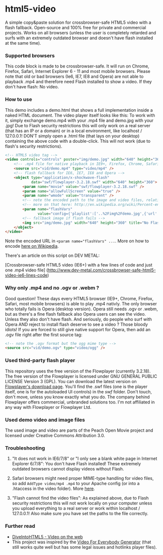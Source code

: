 # html5-video

A simple copy&paste solution for crossbrowser-safe HTML5 video with a flash fallback. Open-source and 100% free for
private and commercial projects. Works on all browsers (unless the user is completely retarded and surfs with an
extremely outdated browser and doesn't have flash installed at the same time).

### Supported browsers

This code block is made to be crossbrowser-safe. It will run on Chrome, Firefox, Safari, Internet Explorer 6 - 11 and
most mobile browsers. Please note that old or bad browsers (Ie6, IE7, IE8 and Opera) are not able to playback .mp4 and
therefore need Flash installed to show a video. If they don't have flash: No video.

### How to use

This demo includes a demo.html that shows a full implementation inside a naked HTML document. The video player itself
looks like this: To work with it, simply exchange demo.mp4 with your .mp4 file and demo.jpg with your .jpg!
Due to Flash security restrictions this will only work on a real server (that has an IP or a domain) or in a local
environment, like localhost / 127.0.0.1! DON'T simply open a .html file (that lays on your desktop) containing the
above code with a double-click. This will not work (due to flash's security restrictions).

```html
<!-- HTML5 video tag -->
<video controls="controls" poster="img/demo.jpg" width="640" height="360">
    <!-- .mp4 file for native playback in IE9+, Firefox, Chrome, Safari and most mobile browsers -->
    <source src="vid/demo.mp4" type="video/mp4" />
    <!-- flash fallback for IE6, IE7, IE8 and Opera -->
    <object type="application/x-shockwave-flash"
            data="swf/flowplayer-3.2.18.swf" width="640" height="360">
        <param name="movie" value="swf/flowplayer-3.2.18.swf" />
        <param name="allowFullScreen" value="true" />
        <param name="wmode" value="transparent" />
        <!-- note the encoded path to the image and video files, relative to the .swf! -->
        <!-- more on that here: http://en.wikipedia.org/wiki/Percent-encoding -->
        <param name="flashVars"
               value="config={'playlist':['..%2Fimg%2Fdemo.jpg',{'url':'..%2Fvid%2Fdemo.mp4','autoPlay':false}]}" />
        <!-- fallback image if flash fails -->
        <img src="img/demo.jpg" width="640" height="360" title="No Flash found" />
    </object>
</video>
```

Note the encoded URL in `<param name="flashVars" ...`. More on how to encode
[here on Wikipedia](http://en.wikipedia.org/wiki/Percent-encoding).

There's an article on this script on DEV METAL:

[Crossbrowser-safe HTML5 video (IE6+) with a few lines of code and just one .mp4 video file]
(http://www.dev-metal.com/crossbrowser-safe-html5-video-ie6-lines-code)

### Why only .mp4 and no .ogv or .webm ?

Good question! These days every HTML5 browser (IE9+, Chrome, Firefox, Safari, most mobile browsers) is able to play
.mp4 nativly. The only browser who totally fails is Opera (desktop version). Opera still needs .ogv or .webm, but as
there's a fine flash fallback also Opera users can see the video. Unless they also don't have flash. And seriously,
do people who surf with Opera AND reject to install flash deserve to see a video ? Those bloody idiots!
If you are forced to still give native support for Opera, then add an .ogv file right after the first source tag:

```html
<!-- note the .ogv format but the ogg mime type -->
<source src="vid/demo.ogv" type="video/ogg" />
```

### Used third-party flash player

This repository uses the free version of the Flowplayer (currently 3.2.18).
The free version of the Flowplayer is licensed under GNU GENERAL PUBLIC LICENSE Version 3 (GPL).
You can download the latest version on [Flowplayer's download page](https://flowplayer.org/pricing/#downloads).
You'll find the .swf files (one is the player itself, one is for the autoloaded UI controls) in the *swf* folder.
Don't touch, don't move, unless you know exactly what you do. The company behind Flowplayer offers commercial,
unbranded solutions too. I'm not affiliated in any way with Flowplayer or Flowplayer Ltd.

### Used demo video and image files

The used image and video are parts of the Peach Open Movie project and licensed under Creative Commons Attribution 3.0.

### Troubleshooting

1. "It does not work in IE6/7/8" or "I only see a blank white page in Internet Explorer 6/7/8":
   You don't have Flash installed! These extremely outdated browsers cannot display videos without Flash.

2. Safari browsers might need proper MIME-type handling for video files, so add `AddType video/mp4 .mp4` to your
   Apache config (or into a .htaccess in the video folder). More [here](http://stackoverflow.com/q/2643447/1114320).

3. "Flash cannot find the video files": As explained above, due to Flash security restrictions this will not work
   locally on your computer unless you upload everything to a real server or work within localhost / 127.0.0.1!
   Also make sure you have set the paths to the file correctly.

### Further read

- [DiveIntoHTML5 - Video on the web](http://diveintohtml5.info/video.html)
- This project was inspired by the [Video For Everybody Generator](http://v4e.thewikies.com/)
  (that still works quite well but has some legal issues and hotlinks player files).
